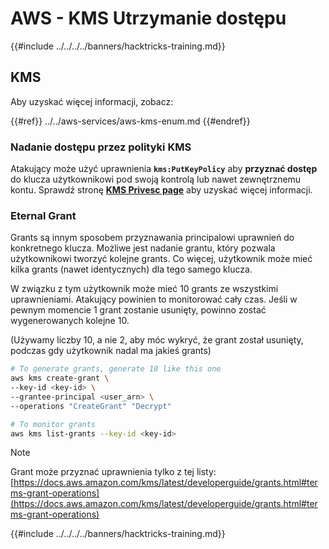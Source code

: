 # AWS - KMS Utrzymanie dostępu

{{#include ../../../../banners/hacktricks-training.md}}

## KMS

Aby uzyskać więcej informacji, zobacz:

{{#ref}}
../../aws-services/aws-kms-enum.md
{{#endref}}

### Nadanie dostępu przez polityki KMS

Atakujący może użyć uprawnienia **`kms:PutKeyPolicy`** aby **przyznać dostęp** do klucza użytkownikowi pod swoją kontrolą lub nawet zewnętrznemu kontu. Sprawdź stronę [**KMS Privesc page**](../../aws-privilege-escalation/aws-kms-privesc/README.md) aby uzyskać więcej informacji.

### Eternal Grant

Grants są innym sposobem przyznawania principalowi uprawnień do konkretnego klucza. Możliwe jest nadanie grantu, który pozwala użytkownikowi tworzyć kolejne grants. Co więcej, użytkownik może mieć kilka grants (nawet identycznych) dla tego samego klucza.

W związku z tym użytkownik może mieć 10 grants ze wszystkimi uprawnieniami. Atakujący powinien to monitorować cały czas. Jeśli w pewnym momencie 1 grant zostanie usunięty, powinno zostać wygenerowanych kolejne 10.

(Używamy liczby 10, a nie 2, aby móc wykryć, że grant został usunięty, podczas gdy użytkownik nadal ma jakieś grants)
```bash
# To generate grants, generate 10 like this one
aws kms create-grant \
--key-id <key-id> \
--grantee-principal <user_arn> \
--operations "CreateGrant" "Decrypt"

# To monitor grants
aws kms list-grants --key-id <key-id>
```
> [!NOTE]
> Grant może przyznać uprawnienia tylko z tej listy: [https://docs.aws.amazon.com/kms/latest/developerguide/grants.html#terms-grant-operations](https://docs.aws.amazon.com/kms/latest/developerguide/grants.html#terms-grant-operations)

{{#include ../../../../banners/hacktricks-training.md}}
